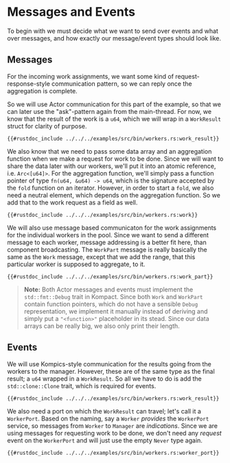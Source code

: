 # Messages and Events

To begin with we must decide what we want to send over events and what over messages, and how exactly our message/event types should look like.

## Messages

For the incoming work assignments, we want some kind of request-response-style communication pattern, so we can reply once the aggregation is complete. 

So we will use Actor communication for this part of the example, so that we can later use the "ask"-pattern again from the main-thread. For now, we know that the result of the work is a `u64`, which we will wrap in a `WorkResult` struct for clarity of purpose. 

```rust,edition2018,no_run,noplaypen
{{#rustdoc_include ../../../examples/src/bin/workers.rs:work_result}}
```

We also know that we need to pass some data array and an aggregation function when we make a request for work to be done. Since we will want to share the data later with our workers, we'll put it into an atomic reference, i.e. `Arc<[u64]>`. For the aggregation function, we'll simply pass a function pointer of type `fn(u64, &u64) -> u64`, which is the signature accepted by the `fold` function on an iterator. However, in order to start a `fold`, we also need a neutral element, which depends on the aggregation function. So we add that to the work request as a field as well. 

```rust,edition2018,no_run,noplaypen
{{#rustdoc_include ../../../examples/src/bin/workers.rs:work}}
```

We will also use message based communicaton for the work assignments for the individual workers in the pool. Since we want to send a different message to each worker, message addressing is a better fit here, than component broadcasting. The `WorkPart` message is really basically the same as the `Work` message, except that we add the range, that this particular worker is supposed to aggregate, to it.

```rust,edition2018,no_run,noplaypen
{{#rustdoc_include ../../../examples/src/bin/workers.rs:work_part}}
```

> **Note:** Both Actor messages and events must implement the `std::fmt::Debug` trait in Kompact. Since both `Work` and `WorkPart` contain function pointers, which do not have a sensible `Debug` representation, we implement it manually instead of deriving and simply put a `"<function>"` placeholder in its stead. Since our data arrays can be really big, we also only print their length.

## Events

We will use Kompics-style communication for the results going from the workers to the manager. However, these are of the same type as the final result; a `u64` wrapped in a `WorkResult`. So all we have to do is add the `std::clone::Clone` trait, which is required for events.

```rust,edition2018,no_run,noplaypen
{{#rustdoc_include ../../../examples/src/bin/workers.rs:work_result}}
```

We also need a port on which the `WorkResult` can travel; let's call it a `WorkerPort`. Based on the naming, say a `Worker` *provides* the `WorkerPort` service, so messages from `Worker` to `Manager` are *indications*. Since we are using messages for requesting work to be done, we don't need any *request* event on the `WorkerPort` and will just use the empty `Never` type again.

```rust,edition2018,no_run,noplaypen
{{#rustdoc_include ../../../examples/src/bin/workers.rs:worker_port}}
```
